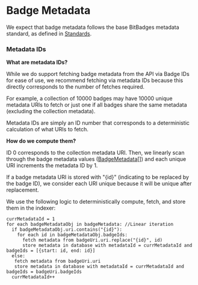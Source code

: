 # Badge Metadata

We expect that badge metadata follows the base BitBadges metadata standard, as defined in [Standards](../../for-developers/concepts/standards.md).&#x20;

### Metadata IDs

**What are metadata IDs?**

While we do support fetching badge metadata from the API via Badge IDs for ease of use, we recommend fetching via metadata IDs because this directly corresponds to the number of fetches required.&#x20;

For example, a collection of 10000 badges may have 10000 unique metadata URIs to fetch or just one if all badges share the same metadata (excluding the collection metadata).

Metadata IDs are simply an ID number that corresponds to a deterministic calculation of what URIs to fetch.&#x20;

**How do we compute them?**

ID 0 corresponds to the collection metadata URI. Then, we linearly scan through the badge metadata values ([BadgeMetadata](https://bitbadges.github.io/bitbadgesjs/packages/proto/docs/interfaces/BadgeMetadata.html)\[]) and each unique URI increments the metadata ID by 1.&#x20;

If a badge metadata URI is stored with "{id}" (indicating to be replaced by the badge ID), we consider each URI unique because it will be unique after replacement.

We use the following logic to deterministically compute, fetch, and store them in the indexer:

```
currMetadataId = 1
for each badgeMetadataObj in badgeMetadata: //Linear iteration
  if badgeMetadataObj.uri.contains("{id}"):
    for each id in badgeMetadataObj.badgeIds:
      fetch metadata from badgeUri.uri.replace("{id}", id)
      store metadata in database with metadataId = currMetadataId and badgeIds = [{start: id, end: id}]
  else:
   fetch metadata from badgeUri.uri
   store metadata in database with metadataId = currMetadataId and badgeIds = badgeUri.badgeIds
  currMetadataId++
```

